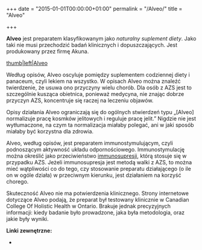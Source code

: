 +++
date = "2015-01-01T00:00:00+01:00"
permalink = "/Alveo/"
title = "Alveo"

+++

**Alveo** jest preparatem klasyfikowanym jako *naturalny suplement diety*. Jako taki nie musi przechodzić badań klinicznych i dopuszczających. Jest produkowany przez firmę Akuna.

[thumb|left|Alveo](/Grafika:Alveo-akuna.jpg "wikilink")

Według opisów, Alveo oscyluje pomiędzy suplementem codziennej diety i panaceum, czyli lekiem na wszystko. W opisach Alveo można znaleźć twierdzenie, że usuwa ono przyczyny wielu chorób. Dla osób z AZS jest to szczególnie kusząca obietnica, ponieważ medycyna, nie znając dobrze przyczyn AZS, koncentruje się raczej na leczeniu objawów.

Opisy działania Alveo ograniczają się do ogólnych stwierdzeń typu „[Alveo] normalizuje pracę kosmków jelitowych i reguluje pracę jelit.” Nigdzie nie jest wytłumaczone, na czym ta normalizacja miałaby polegać, ani w jaki sposób miałaby być korzystna dla zdrowia.

Alveo, według opisów, jest preparatem immunostymulującym, czyli podnoszącym aktywność układu odpornościowego. Immunostymulację można określić jako przeciwieństwo [immunosupresji](/atopedia/immunosupresja "wikilink"), którą stosuje się w przypadku AZS. Jeżeli immunosupresja jest metodą walki z AZS, to można mieć wątpliwości co do tego, czy stosowanie preparatu działającego (o ile on w ogóle działa) w przeciwnym kierunku, jest działaniem na korzyść chorego.

Skuteczność Alveo nie ma potwierdzenia klinicznego. Strony internetowe dotyczące Alveo podają, że preparat był testowany klinicznie w Canadian College Of Holistic Health w Ontario. Brakuje jednak precyzyjnych informacji: kiedy badanie było prowadzone, jaka była metodologia, oraz jakie były wyniki.

**Linki zewnętrzne:**

-
